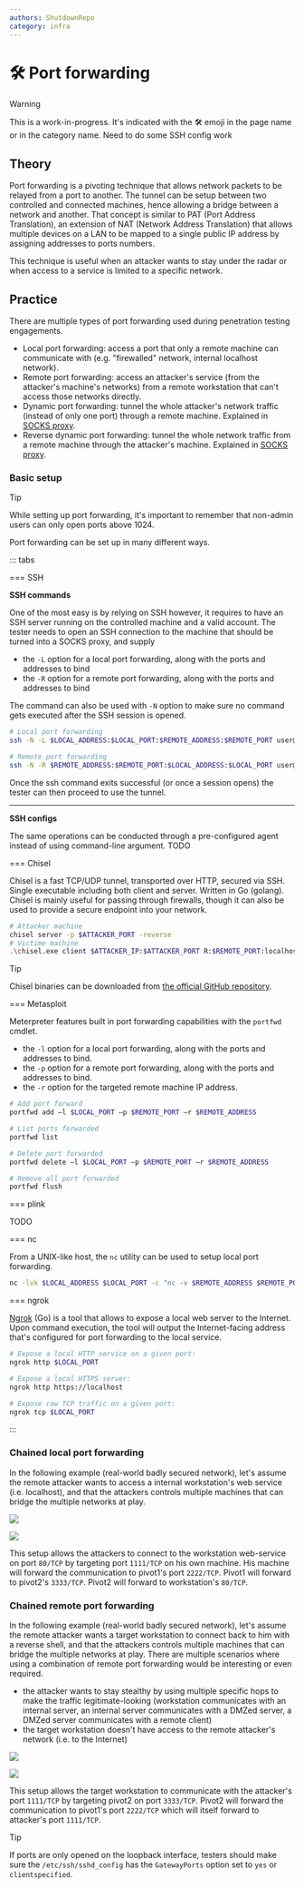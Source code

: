 ```yaml
---
authors: ShutdownRepo
category: infra
---
```


# 🛠️ Port forwarding

> [!WARNING]
> This is a work-in-progress. It's indicated with the 🛠️ emoji in the page name or in the category name. Need to do some SSH config work

## Theory

Port forwarding is a pivoting technique that allows network packets to be relayed from a port to another. The tunnel can be setup between two controlled and connected machines, hence allowing a bridge between a network and another. That concept is similar to PAT (Port Address Translation), an extension of NAT (Network Address Translation) that allows multiple devices on a LAN to be mapped to a single public IP address by assigning addresses to ports numbers.

This technique is useful when an attacker wants to stay under the radar or when access to a service is limited to a specific network.

## Practice

There are multiple types of port forwarding used during penetration testing engagements.

* Local port forwarding: access a port that only a remote machine can communicate with (e.g. "firewalled" network, internal localhost network).
* Remote port forwarding: access an attacker's service (from the attacker's machine's networks) from a remote workstation that can't access those networks directly.
* Dynamic port forwarding: tunnel the whole attacker's network traffic (instead of only one port) through a remote machine. Explained in [SOCKS proxy](socks-proxy.md).
* Reverse dynamic port forwarding: tunnel the whole network traffic from a remote machine through the attacker's machine. Explained in [SOCKS proxy](socks-proxy.md).

### Basic setup

> [!TIP]
> While setting up port forwarding, it's important to remember that non-admin users can only open ports above 1024.

Port forwarding can be set up in many different ways.

::: tabs

=== SSH

**SSH commands**

One of the most easy is by relying on SSH however, it requires to have an SSH server running on the controlled machine and a valid account. The tester needs to open an SSH connection to the machine that should be turned into a SOCKS proxy, and supply 

* the `-L` option for a local port forwarding, along with the ports and addresses to bind
* the `-R` option for a remote port forwarding, along with the ports and addresses to bind

The command can also be used with `-N` option to make sure no command gets executed after the SSH session is opened.

```bash
# Local port forwarding
ssh -N -L $LOCAL_ADDRESS:$LOCAL_PORT:$REMOTE_ADDRESS:$REMOTE_PORT user@target

# Remote port forwarding
ssh -N -R $REMOTE_ADDRESS:$REMOTE_PORT:$LOCAL_ADDRESS:$LOCAL_PORT user@target
```

Once the ssh command exits successful (or once a session opens) the tester can then proceed to use the tunnel.

---

**SSH configs**

The same operations can be conducted through a pre-configured agent instead of using command-line argument. TODO


=== Chisel

Chisel is a fast TCP/UDP tunnel, transported over HTTP, secured via SSH. Single executable including both client and server. Written in Go (golang). Chisel is mainly useful for passing through firewalls, though it can also be used to provide a secure endpoint into your network.

```bash
# Attacker machine
chisel server -p $ATTACKER_PORT -reverse
# Victime machine
.\chisel.exe client $ATTACKER_IP:$ATTACKER_PORT R:$REMOTE_PORT:localhost:$LOCAL_PORT
```

> [!TIP]
> Chisel binaries can be downloaded from [the official GitHub repository](https://github.com/jpillora/chisel/releases).


=== Metasploit

Meterpreter features built in port forwarding capabilities with the `portfwd` cmdlet.

* the `-l` option for a local port forwarding, along with the ports and addresses to bind.
* the `-p` option for a remote port forwarding, along with the ports and addresses to bind.
* the `-r` option for the targeted remote machine IP address.

```bash
# Add port forward
portfwd add –l $LOCAL_PORT –p $REMOTE_PORT –r $REMOTE_ADDRESS

# List ports forwarded
portfwd list

# Delete port forwarded
portfwd delete –l $LOCAL_PORT –p $REMOTE_PORT –r $REMOTE_ADDRESS

# Remove all port forwarded
portfwd flush
```


=== plink

TODO


=== nc

From a UNIX-like host, the `nc` utility can be used to setup local port forwarding.

```bash
nc -lvk $LOCAL_ADDRESS $LOCAL_PORT -c "nc -v $REMOTE_ADDRESS $REMOTE_PORT"
```


=== ngrok

[Ngrok](https://github.com/inconshreveable/ngrok) (Go) is a tool that allows to expose a local web server to the Internet. Upon command execution, the tool will output the Internet-facing address that's configured for port forwarding to the local service.

```bash
# Expose a local HTTP service on a given port:
ngrok http $LOCAL_PORT

# Expose a local HTTPS server:
ngrok http https://localhost

# Expose raw TCP traffic on a given port:
ngrok tcp $LOCAL_PORT
```

:::


### Chained local port forwarding

In the following example (real-world badly secured network), let's assume the remote attacker wants to access a internal workstation's web service (i.e. localhost), and that the attackers controls multiple machines that can bridge the multiple networks at play.

![](<./assets/Chained local port forwarding diagram.png>)

![](<./assets/Chained local port forwarding commands.png>)

This setup allows the attackers to connect to the workstation web-service on port `80/TCP` by targeting port `1111/TCP` on his own machine. His machine will forward the communication to pivot1's port `2222/TCP`. Pivot1 will forward to pivot2's `3333/TCP`. Pivot2 will forward to workstation's `80/TCP`.

### Chained remote port forwarding

In the following example (real-world badly secured network), let's assume the remote attacker wants a target workstation to connect back to him with a reverse shell, and that the attackers controls multiple machines that can bridge the multiple networks at play. There are multiple scenarios where using a combination of remote port forwarding would be interesting or even required.

* the attacker wants to stay stealthy by using multiple specific hops to make the traffic legitimate-looking (workstation communicates with an internal server, an internal server communicates with a DMZed server, a DMZed server communicates with a remote client)
* the target workstation doesn't have access to the remote attacker's network (i.e. to the Internet)

![](<./assets/Chained remote port forwarding diagram.png>)

![](<./assets/Chained remote port forwarding commands.png>)

This setup allows the target workstation to communicate with the attacker's port `1111/TCP` by targeting pivot2 on port `3333/TCP`. Pivot2 will forward the communication to pivot1's port `2222/TCP` which will itself forward to attacker's port `1111/TCP`.

> [!TIP]
> If ports are only opened on the loopback interface, testers should make sure the `/etc/ssh/sshd_config` has the `GatewayPorts` option set to `yes` or `clientspecified`.